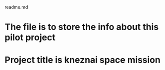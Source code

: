 readme.md
# The file is to store the info about this pilot project
# Project title is kneznai space mission
